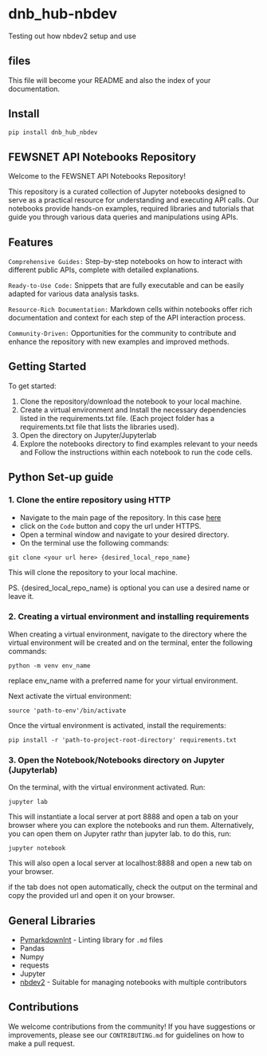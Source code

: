# dnb_hub-nbdev

Testing out how nbdev2 setup and use
## files

<!-- WARNING: THIS FILE WAS AUTOGENERATED! DO NOT EDIT! -->

This file will become your README and also the index of your
documentation.

## Install

``` sh
pip install dnb_hub_nbdev
```

## FEWSNET API Notebooks Repository

Welcome to the FEWSNET API Notebooks Repository!

This repository is a curated collection of Jupyter notebooks
designed to serve as a practical resource for understanding
and executing API calls. Our notebooks provide hands-on
examples, required libraries and tutorials that guide you through
various data queries and manipulations using APIs.

## Features

`Comprehensive Guides:` Step-by-step notebooks on how to
interact with different public APIs, complete with detailed explanations.

`Ready-to-Use Code:` Snippets that are fully executable and can
be easily adapted for various data analysis tasks.

`Resource-Rich Documentation:` Markdown cells within notebooks
offer rich documentation and context for each step of the API interaction process.

`Community-Driven:` Opportunities for the community to contribute and
enhance the repository with new examples and improved methods.

## Getting Started

To get started:

1. Clone the repository/download the notebook to your local machine.
2. Create a virtual environment and Install the necessary dependencies
listed in the requirements.txt file. (Each project folder has a requirements.txt
file that lists the libraries used).
3. Open the directory on Jupyter/Jupyterlab
4. Explore the notebooks directory to find examples relevant to
your needs and Follow the instructions within each notebook to run the code cells.

## Python Set-up guide

### 1. Clone the entire repository using HTTP

- Navigate to the main page of the repository. In this case
[here](https://github.com/FEWS-NET/data-notebook-hub)
- click on the `Code` button and copy the url under HTTPS.
- Open a terminal window and navigate to your desired directory.
- On the terminal use the following commands:

```text
git clone <your url here> {desired_local_repo_name}
```

This will clone the repository to your local machine.

PS. {desired_local_repo_name}
is optional you can use a desired name or leave it.

### 2. Creating a virtual environment and installing requirements

When creating a virtual environment, navigate to the directory where the virtual environment
will be created and on the terminal, enter the following commands:

```text
python -m venv env_name
```

replace env_name with a preferred name for your virtual environment.

Next activate the virtual environment:

```text
source 'path-to-env'/bin/activate
```

Once the virtual environment is activated, install the requirements:

```text
pip install -r 'path-to-project-root-directory' requirements.txt
```

### 3. Open the Notebook/Notebooks directory on Jupyter (Jupyterlab)

On the terminal, with the  virtual environment activated. Run:

```text
jupyter lab 
```

This will instantiate a local server at port 8888 and open a tab on
your browser where you can explore the notebooks and run them.
Alternatively, you can open them on Jupyter rathr than jupyter lab. to do this, run:

```text
jupyter notebook
```

This will also open a local server at localhost:8888 and open a new tab on your browser.

if the tab does not open automatically, check the output on the terminal and
copy the provided url and open it on your browser.

## General Libraries

- [Pymarkdownlnt](https://pypi.org/project/pymarkdownlnt/) - Linting library for
`.md` files
- Pandas
- Numpy
- requests
- Jupyter
- [nbdev2](https://www.fast.ai/posts/2022-08-25-jupyter-git.html) - Suitable for managing notebooks with multiple contributors

## Contributions

We welcome contributions from the community! If you have suggestions or
improvements, please see our `CONTRIBUTING.md` for guidelines on
how to make a pull request.
